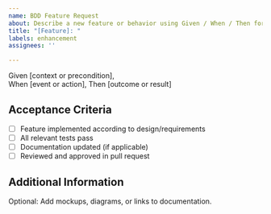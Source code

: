 ```yaml
---
name: BDD Feature Request
about: Describe a new feature or behavior using Given / When / Then format
title: "[Feature]: "
labels: enhancement
assignees: ''

---
```


Given [context or precondition],  
When [event or action],
Then [outcome or result]

## Acceptance Criteria
- [ ] Feature implemented according to design/requirements  
- [ ] All relevant tests pass  
- [ ] Documentation updated (if applicable)  
- [ ] Reviewed and approved in pull request 

## Additional Information

Optional: Add mockups, diagrams, or links to documentation.

